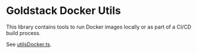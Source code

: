 # Goldstack Docker Utils

This library contains tools to run Docker images locally or as part of a CI/CD build process.

See [utilsDocker.ts](https://github.com/goldstack/goldstack-lib/blob/master/packages/utils-docker/src/utilsDocker.ts).